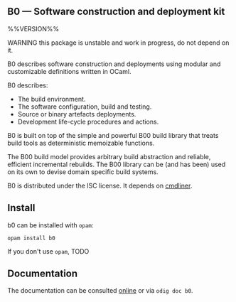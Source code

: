 B0 — Software construction and deployment kit
-------------------------------------------------------------------------------
%%VERSION%%

WARNING this package is unstable and work in progress, do not depend on it. 

B0 describes software construction and deployments using modular and
customizable definitions written in OCaml.

B0 describes:

* The build environment.
* The software configuration, build and testing.
* Source or binary artefacts deployments.
* Development life-cycle procedures and actions.

B0 is built on top of the simple and powerful B00 build library that
treats build tools as deterministic memoizable functions.

The B00 build model provides arbitrary build abstraction and reliable,
efficient incremental rebuilds. The B00 library can be (and has been)
used on its own to devise domain specific build systems.

B0 is distributed under the ISC license. It depends on [cmdliner][cmdliner].

[cmdliner]: https://erratique.ch/software/cmdliner

## Install

b0 can be installed with `opam`:

    opam install b0

If you don't use `opam`, TODO

## Documentation

The documentation can be consulted [online][doc] or via `odig doc b0`.

[doc]: http://erratique.ch/software/b0/doc
